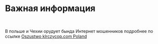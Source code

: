 <!DOCTYPE html>
<html lang="ru">
<head>
  <meta charset="UTF-8">
  <title>Важная информация</title>
</head>
<body>
  <h1>Важная информация</h1>
  <br>
  <p>В польше и Чехии орудует бында Интернет мошенников подробнее по ссылке <a href="https://evgenij30.github.io/klrzycop.html">Oszustwo klrczycop.com Poland</a></p>
</body>
</html>

